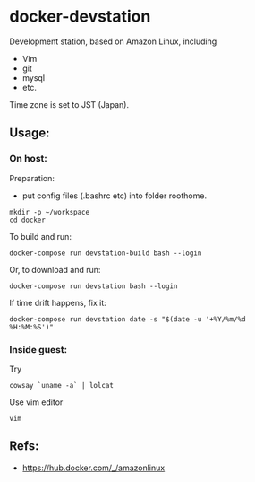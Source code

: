 # docker-devstation
Development station, based on Amazon Linux, including
- Vim
- git
- mysql
- etc.

Time zone is set to JST (Japan).

## Usage:
### On host:
Preparation:
- put config files (.bashrc etc) into folder roothome.

~~~
mkdir -p ~/workspace
cd docker
~~~

To build and run:
~~~
docker-compose run devstation-build bash --login
~~~

Or, to download and run:
~~~
docker-compose run devstation bash --login
~~~

If time drift happens, fix it:
~~~
docker-compose run devstation date -s "$(date -u '+%Y/%m/%d %H:%M:%S')"
~~~

### Inside guest:
Try
~~~
cowsay `uname -a` | lolcat
~~~
Use vim editor
~~~
vim
~~~

## Refs:
- https://hub.docker.com/_/amazonlinux

